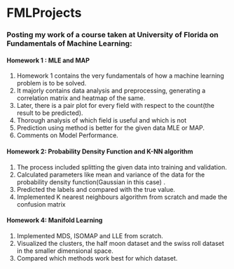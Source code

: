 # FMLProjects

### Posting my work of a course taken at University of Florida on Fundamentals of Machine Learning: 
#### Homework 1 : MLE and MAP
1. Homework 1 contains the very fundamentals of how a machine learning problem is to be solved. 
2. It majorly contains data analysis and preprocessing, generating a correlation matrix and heatmap of the same.
3. Later, there is a pair plot for every field with respect to the count(the result to be predicted).
4. Thorough analysis of which field is useful and which is not
5. Prediction using method is better for the given data MLE or MAP.
6. Comments on Model Performance.

#### Homework 2: Probability Density Function and K-NN algorithm
1. The process included splitting the given data into training and validation.
2. Calculated parameters like mean and variance of the data for the probability density function(Gaussian in this case) .
3. Predicted the labels and compared with the true value.
4. Implemented K nearest neighbours algorithm from scratch and made the confusion matrix

#### Homework 4: Manifold Learning
1. Implemented MDS, ISOMAP and LLE from scratch.
2. Visualized the clusters, the half moon dataset and the swiss roll dataset in the smaller dimensional space.
3. Compared which methods work best for which dataset.
